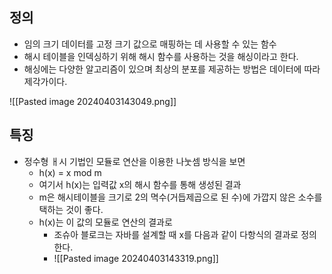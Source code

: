 
## 정의
- 임의 크기 데이터를 고정 크기 값으로 매핑하는 데 사용할 수 있는 함수
- 해시 테이블을 인덱싱하기 위해 해시 함수를 사용하는 것을 해싱이라고 한다. 
- 해싱에는 다양한 알고리즘이 있으며 최상의 분포를 제공하는 방법은 데이터에 따라 제각가이다. 

![[Pasted image 20240403143049.png]]


## 특징
- 정수형 ㅐ시 기법인 모듈로 연산을 이용한 나눗셈 방식을 보면
	- h(x) = x mod m
	- 여기서 h(x)는 입력값 x의 해시 함수를 통해 생성된 결과
	- m은 해시테이블을 크기로 2의 멱수(거듭제곱으로 된 수)에 가깝지 않은 소수를 택하는 것이 좋다.
	- h(x)는 이 값의 모듈로 연산의 결과로
		- 조슈아 블로크는 자바를 설계할 때 x를 다음과 같이 다항식의 결과로 정의한다. 
		- ![[Pasted image 20240403143319.png]]
